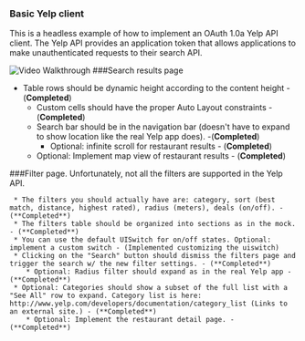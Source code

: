 ### Basic Yelp client

This is a headless example of how to implement an OAuth 1.0a Yelp API client. The Yelp API provides an application token that allows applications to make unauthenticated requests to their search API.

![Video Walkthrough](yelp_latest.gif)
###Search results page

   * Table rows should be dynamic height according to the content height   - (**Completed**)
     * Custom cells should have the proper Auto Layout constraints - (**Completed**)
     * Search bar should be in the navigation bar (doesn't have to expand to show location like the real Yelp app does). -(**Completed**)
        * Optional: infinite scroll for restaurant results - (**Completed**)
     * Optional: Implement map view of restaurant results - (**Completed**)

###Filter page. Unfortunately, not all the filters are supported in the Yelp API.

     * The filters you should actually have are: category, sort (best match, distance, highest rated), radius (meters), deals (on/off). - (**Completed**)
     * The filters table should be organized into sections as in the mock. - (**Completed**)
     * You can use the default UISwitch for on/off states. Optional: implement a custom switch - (Implemented customizing the uiswitch)
     * Clicking on the "Search" button should dismiss the filters page and trigger the search w/ the new filter settings. - (**Completed**)
        * Optional: Radius filter should expand as in the real Yelp app - (**Completed**)
     * Optional: Categories should show a subset of the full list with a "See All" row to expand. Category list is here: http://www.yelp.com/developers/documentation/category_list (Links to an external site.) - (**Completed**)
        * Optional: Implement the restaurant detail page. - (**Completed**)

